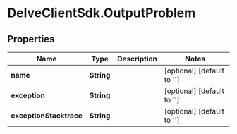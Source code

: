# DelveClientSdk.OutputProblem

## Properties

Name | Type | Description | Notes
------------ | ------------- | ------------- | -------------
**name** | **String** |  | [optional] [default to &#39;&#39;]
**exception** | **String** |  | [optional] [default to &#39;&#39;]
**exceptionStacktrace** | **String** |  | [optional] [default to &#39;&#39;]


